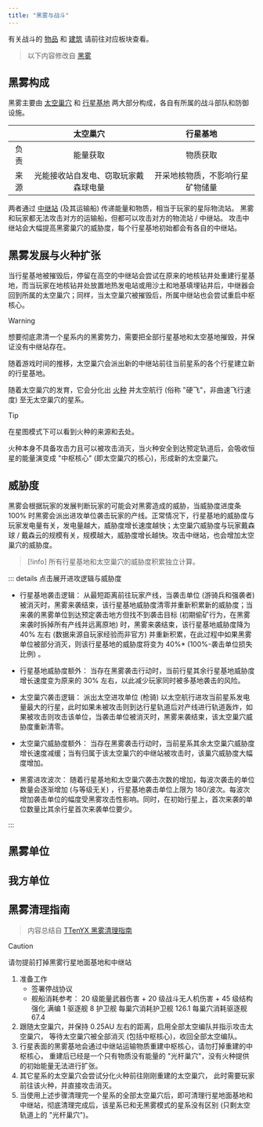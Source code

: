 ```yaml
---
title: "黑雾与战斗"
---
```


有关战斗的 [物品]() 和 [建筑]() 请前往对应板块查看。

>以下内容修改自 [黑雾](https://wiki.biligame.com/dsp/%E9%BB%91%E9%9B%BE)

## 黑雾构成

黑雾主要由 [太空巢穴](#) 和 [行星基地](#) 两大部分构成，各自有所属的战斗部队和防御设施。

|  | 太空巢穴 | 行星基地 |
| :---: | :---: | :---: |
| 负责 | 能量获取 | 物质获取 |
| 来源 | 光能接收站自发电、窃取玩家戴森球电量 | 开采地核物质，不影响行星矿物储量 |

两者通过 [中继站](#) (及其运输船) 传递能量和物质，相当于玩家的星际物流站。
黑雾和玩家都无法攻击对方的运输船，但都可以攻击对方的物流站 / 中继站。
攻击中继站会大幅提高黑雾巢穴的威胁度，每个行星基地初始都会有各自的中继站。

## 黑雾发展与火种扩张

当行星基地被摧毁后，停留在高空的中继站会尝试在原来的地核钻井处重建行星基地，而当玩家在地核钻井处放置地热发电站或用沙土和地基填埋钻井后，中继器会回到所属的太空巢穴；同样，当太空巢穴被摧毁后，所属中继站也会尝试重启中枢核心。
> [!warning]
> 想要彻底肃清一个星系内的黑雾势力，需要把全部行星基地和太空基地摧毁，并保证没有中继站存在。

随着游戏时间的推移，太空巢穴会派出新的中继站前往当前星系的各个行星建立新的行星基地。  

随着太空巢穴的发育，它会分化出 [火种](#) 并太空航行 (俗称 "硬飞"，非曲速飞行速度) 至无太空巢穴的星系。

> [!tip]
> 在星图模式下可以看到火种的来源和去处。

火种本身不具备攻击力且可以被攻击消灭，当火种安全到达预定轨道后，会吸收恒星的能量演变成 "中枢核心" (即太空巢穴的核心)，形成新的太空巢穴。

## 威胁度

黑雾会根据玩家的发展判断玩家的可能会对黑雾造成的威胁，当威胁度进度条 100% 时黑雾会派出进攻单位袭击玩家的产线。正常情况下，行星基地的威胁度与玩家发电量有关，发电量越大，威胁度增长速度越快；太空巢穴威胁度与玩家戴森球 / 戴森云的规模有关，规模越大，威胁度增长越快。攻击中继站，也会增加太空巢穴的威胁度。

> [!info]
> 所有行星基地和太空巢穴的威胁度积累独立计算。

::: details 点击展开进攻逻辑与威胁度
- 行星基地袭击逻辑：
从最短距离前往玩家产线，当袭击单位 (游骑兵和强袭者) 被消灭时，黑雾来袭结束，该行星基地威胁度清零并重新积累新的威胁度；当来袭的黑雾单位到达预定袭击地方但找不到袭击目标 (初期偷矿行为，在黑雾来袭时拆掉所有产线并远离原地) 时，黑雾来袭结束，该行星基地威胁度降为 40% 左右 (数据来源自玩家经验而非官方) 并重新积累，在此过程中如果黑雾单位被部分消灭，则该行星基地的威胁度将变为 40%* (100%-袭击单位损失比例) 。

- 行星基地威胁度额外：
当存在黑雾袭击行动时，当前行星其余行星基地威胁度增长速度变为原来的 30% 左右，以此减少玩家同时被多基地袭击的风险。

- 太空巢穴袭击逻辑：
派出太空进攻单位 (枪骑) 以太空航行进攻当前星系发电量最大的行星，此时如果未被攻击则到达行星轨道后对产线进行轨道轰炸，如果被攻击则攻击该单位，当袭击单位被消灭时，黑雾来袭结束，该太空巢穴威胁度重新清零。

- 太空巢穴威胁度额外：
当存在黑雾袭击行动时，当前星系其余太空巢穴威胁度增长速度减缓；当有归属于该太空巢穴的中继站被攻击时，该巢穴威胁度大幅度增加。

- 黑雾进攻波次：
随着行星基地和太空巢穴袭击次数的增加，每波次袭击的单位数量会逐渐增加 (与等级无关) ，行星基地袭击单位上限为 180/波次。每波次增加袭击单位的幅度受黑雾攻击性影响。同时，在初始行星上，首次来袭的单位数量比其余行星首次来袭单位要少。

:::

## 黑雾单位

## 我方单位

## 黑雾清理指南

> 内容总结自 [TTenYX 黑雾清理指南](https://www.bilibili.com/video/BV1DJ4m1W7Gj)

> [!caution]
> 请勿提前打掉黑雾行星地面基地和中继站

1. 准备工作
   - 签署停战协议
   - 舰船消耗参考：
    20 级能量武器伤害 + 20 级战斗无人机伤害 + 45 级结构强化
    满编 1 驱逐舰 8 护卫舰
    每巢穴消耗护卫舰 126.1
    每巢穴消耗驱逐舰 67.4
2. 跟随太空巢穴，并保持 0.25AU 左右的距离，启用全部太空编队并指示攻击太空巢穴，
等待太空巢穴被全部消灭 (包括中枢核心)，收回全部太空编队。
3. 行星表面的黑雾基地会通过中继站运输物质重建中枢核心，请勿打掉重建的中枢核心，
重建后已经是一个只有物质没有能量的 "光杆巢穴"，没有火种提供的初始能量无法进行扩张。
4. 其它星系的太空巢穴会尝试分化火种前往刚刚重建的太空巢穴，
此时需要玩家前往该火种，并直接攻击消灭。
5. 当使用上述步骤清理完一个星系的全部太空巢穴后，即可清理行星地面基地和中继站，彻底清理完成后，该星系已和无黑雾模式的星系没有区别 (只剩太空轨道上的 "光杆巢穴")。